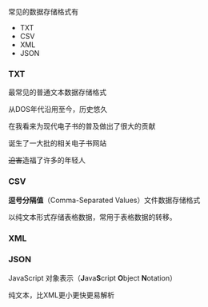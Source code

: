
 常见的数据存储格式有

- TXT
- CSV
- XML
- JSON

<!-- more -->

### TXT

最常见的普通文本数据存储格式

从DOS年代沿用至今，历史悠久

在我看来为现代电子书的普及做出了很大的贡献

诞生了一大批的相关电子书网站

~~迫害~~造福了许多的年轻人

### CSV

**逗号分隔值**（Comma-Separated Values）文件数据存储格式

以纯文本形式存储表格数据，常用于表格数据的转移。

<!--20190701-->

### XML

### JSON

JavaScript 对象表示（**J**ava**S**cript **O**bject **N**otation）

纯文本，比XML更小更快更易解析


